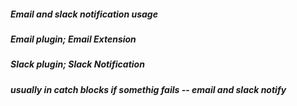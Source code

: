 ##### Email and slack notification usage

##### Email plugin; Email Extension
##### Slack plugin; Slack Notification


##### usually in catch blocks if somethig fails -- email and slack notify